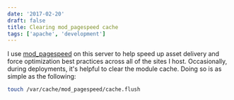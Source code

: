 ```yaml
---
date: '2017-02-20'
draft: false
title: Clearing mod_pagespeed cache
tags: ['apache', 'development']
---
```


I use [mod_pagespeed](https://github.com/pagespeed/mod_pagespeed) on this server to help speed up asset delivery and force optimization best practices across all of the sites I host.<!-- excerpt --> Occasionally, during deployments, it's helpful to clear the module cache. Doing so is as simple as the following:

```bash
touch /var/cache/mod_pagespeed/cache.flush
```
